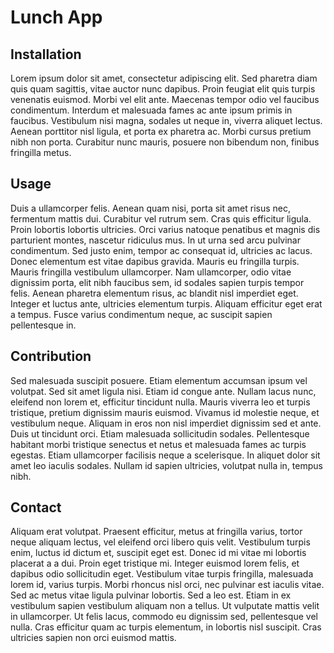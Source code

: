 # Lunch App

## Installation

Lorem ipsum dolor sit amet, consectetur adipiscing elit. Sed pharetra diam quis quam sagittis, vitae auctor nunc dapibus. Proin feugiat elit quis turpis venenatis euismod. Morbi vel elit ante. Maecenas tempor odio vel faucibus condimentum. Interdum et malesuada fames ac ante ipsum primis in faucibus. Vestibulum nisi magna, sodales ut neque in, viverra aliquet lectus. Aenean porttitor nisl ligula, et porta ex pharetra ac. Morbi cursus pretium nibh non porta. Curabitur nunc mauris, posuere non bibendum non, finibus fringilla metus.

## Usage

Duis a ullamcorper felis. Aenean quam nisi, porta sit amet risus nec, fermentum mattis dui. Curabitur vel rutrum sem. Cras quis efficitur ligula. Proin lobortis lobortis ultricies. Orci varius natoque penatibus et magnis dis parturient montes, nascetur ridiculus mus. In ut urna sed arcu pulvinar condimentum. Sed justo enim, tempor ac consequat id, ultricies ac lacus. Donec elementum est vitae dapibus gravida. Mauris eu fringilla turpis. Mauris fringilla vestibulum ullamcorper. Nam ullamcorper, odio vitae dignissim porta, elit nibh faucibus sem, id sodales sapien turpis tempor felis. Aenean pharetra elementum risus, ac blandit nisl imperdiet eget. Integer et luctus ante, ultricies elementum turpis. Aliquam efficitur eget erat a tempus. Fusce varius condimentum neque, ac suscipit sapien pellentesque in.

## Contribution

Sed malesuada suscipit posuere. Etiam elementum accumsan ipsum vel volutpat. Sed sit amet ligula nisi. Etiam id congue ante. Nullam lacus nunc, eleifend non lorem et, efficitur tincidunt nulla. Mauris viverra leo et turpis tristique, pretium dignissim mauris euismod. Vivamus id molestie neque, et vestibulum neque. Aliquam in eros non nisl imperdiet dignissim sed et ante. Duis ut tincidunt orci. Etiam malesuada sollicitudin sodales. Pellentesque habitant morbi tristique senectus et netus et malesuada fames ac turpis egestas. Etiam ullamcorper facilisis neque a scelerisque. In aliquet dolor sit amet leo iaculis sodales. Nullam id sapien ultricies, volutpat nulla in, tempus nibh.

## Contact

Aliquam erat volutpat. Praesent efficitur, metus at fringilla varius, tortor neque aliquam lectus, vel eleifend orci libero quis velit. Vestibulum turpis enim, luctus id dictum et, suscipit eget est. Donec id mi vitae mi lobortis placerat a a dui. Proin eget tristique mi. Integer euismod lorem felis, et dapibus odio sollicitudin eget. Vestibulum vitae turpis fringilla, malesuada lorem id, varius turpis. Morbi rhoncus nisl orci, nec pulvinar est iaculis vitae. Sed ac metus vitae ligula pulvinar lobortis. Sed a leo est. Etiam in ex vestibulum sapien vestibulum aliquam non a tellus. Ut vulputate mattis velit in ullamcorper. Ut felis lacus, commodo eu dignissim sed, pellentesque vel nulla. Cras efficitur quam ac turpis elementum, in lobortis nisl suscipit. Cras ultricies sapien non orci euismod mattis.

